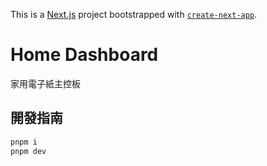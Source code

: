 This is a [Next.js](https://nextjs.org) project bootstrapped with [`create-next-app`](https://nextjs.org/docs/app/api-reference/cli/create-next-app).

# Home Dashboard

家用電子紙主控板

## 開發指南

```bash
pnpm i
pnpm dev
```
